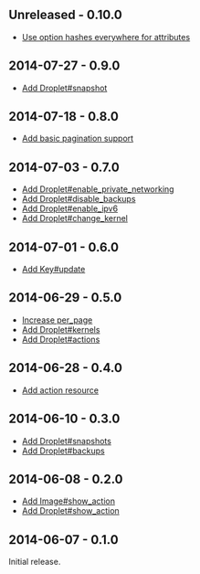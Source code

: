 Unreleased - 0.10.0
-------------------

* [Use option hashes everywhere for attributes](https://github.com/boats/barge/commit/731d7b9af6a4a69d29531166b2e3c793a14b2d5d)

2014-07-27 - 0.9.0
------------------

* [Add Droplet#snapshot](https://github.com/boats/barge/commit/7651ea6e142f2f096835a097428576084b773b24)

2014-07-18 - 0.8.0
------------------

* [Add basic pagination support](https://github.com/boats/barge/compare/8dd84d2...7dc6208)

2014-07-03 - 0.7.0
------------------

* [Add Droplet#enable_private_networking](https://github.com/boats/barge/commit/b6ebb9364abf0303f4f20c2e8560663f1e2bc97b)
* [Add Droplet#disable_backups](https://github.com/boats/barge/commit/aebb0fe8d8a656475d59eb836b8d3dff8b12f99b)
* [Add Droplet#enable_ipv6](https://github.com/boats/barge/commit/c6cff2754f0aa48d3c735b2f9411b91a8d4ae810)
* [Add Droplet#change_kernel](https://github.com/boats/barge/commit/4f84d00a7f71c00eebb51239131efc796d2ab8a2)

2014-07-01 - 0.6.0
------------------

* [Add Key#update](https://github.com/boats/barge/commit/bccd671e68ce42194577350fb6addf78ca9a46b2)

2014-06-29 - 0.5.0
------------------

* [Increase per_page](https://github.com/boats/barge/commit/fb5ef4d34aba9c2a6513411e8bbf85e80009f9c7)
* [Add Droplet#kernels](https://github.com/boats/barge/commit/6f0543af777707ff59c8fbcc8c421079cb4bd8d1)
* [Add Droplet#actions](https://github.com/boats/barge/commit/6e3a2f8da909c703095dce71d9d4fee495c40315)

2014-06-28 - 0.4.0
------------------

* [Add action resource](https://github.com/boats/barge/commit/5fac0be55860d96831d0c0aecd5d4de9f04217dd)

2014-06-10 - 0.3.0
------------------

* [Add Droplet#snapshots](https://github.com/boats/barge/commit/2f06fd03617f750388e6457d82abbb789ba397b0)
* [Add Droplet#backups](https://github.com/boats/barge/commit/7962e6d365d0ed699b037b50c0fe8ce461944630)

2014-06-08 - 0.2.0
------------------

* [Add Image#show_action](https://github.com/boats/barge/commit/7fb754f02d4f997a2f811ce62876bcb1f3292e9a)
* [Add Droplet#show_action](https://github.com/boats/barge/commit/ce1db15a98bc72c844c39fbbf8f1f5c753e340af)

2014-06-07 - 0.1.0
------------------

Initial release.
